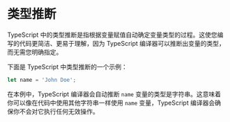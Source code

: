 # 类型推断

TypeScript 中的类型推断是指根据变量赋值自动确定变量类型的过程。这使您编写的代码更简洁、更易于理解，因为 TypeScript 编译器可以推断出变量的类型，而无需您明确指定。

下面是 TypeScript 中类型推断的一个示例：
```ts
let name = 'John Doe';
```
在本例中，TypeScript 编译器会自动推断 `name` 变量的类型是字符串。这意味着你可以像在代码中使用其他字符串一样使用 `name` 变量，TypeScript 编译器会确保你不会对它执行任何无效操作。
